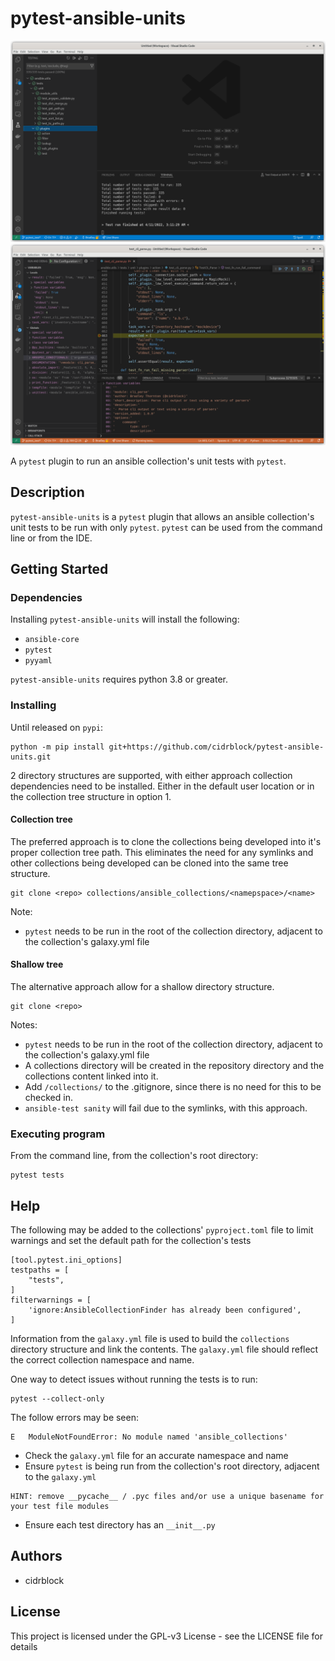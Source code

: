 # pytest-ansible-units

![VScode Overview](images/vscode_overview.png)
![VScode Debug](images/vscode_debug.png)


A `pytest` plugin to run an ansible collection's unit tests with `pytest`.

## Description

`pytest-ansible-units` is a `pytest` plugin that allows an ansible collection's unit tests to be run with only `pytest`.  `pytest` can be used from the command line or from the IDE.

## Getting Started

### Dependencies

Installing `pytest-ansible-units` will install the following:

* `ansible-core`
* `pytest`
* `pyyaml`

`pytest-ansible-units` requires python 3.8 or greater.

### Installing

Until released on `pypi`:

```
python -m pip install git+https://github.com/cidrblock/pytest-ansible-units.git
```

2 directory structures are supported, with either approach collection dependencies need to be installed. Either in the default user location or in the collection tree structure in option 1.


#### Collection tree

The preferred approach is to clone the collections being developed into it's proper collection tree path. This eliminates the need for any symlinks and other collections being developed can be cloned into the same tree structure.

```
git clone <repo> collections/ansible_collections/<namepspace>/<name>
```

Note:

* `pytest` needs to be run in the root of the collection directory, adjacent to the collection's galaxy.yml file

#### Shallow tree

The alternative approach allow for a shallow directory structure.

```
git clone <repo> 
```

Notes:

* `pytest` needs to be run in the root of the collection directory, adjacent to the collection's galaxy.yml file
* A collections directory will be created in the repository directory and the collections content linked into it.
* Add `/collections/` to the .gitignore, since there is no need for this to be checked in.
* `ansible-test sanity` will fail due to the symlinks, with this approach.


### Executing program

From the command line, from the collection's root directory:

```
pytest tests
```

## Help

The following may be added to the collections' `pyproject.toml` file to limit warnings and set the default path for the collection's tests

```
[tool.pytest.ini_options]
testpaths = [
    "tests",
]
filterwarnings = [
    'ignore:AnsibleCollectionFinder has already been configured',
]
```

Information from the `galaxy.yml` file is used to build the `collections` directory structure and link the contents. The `galaxy.yml` file should reflect the correct collection namespace and name.

One way to detect issues without running the tests is to run:

```
pytest --collect-only
```

The follow errors may be seen:

```
E   ModuleNotFoundError: No module named 'ansible_collections'
```

* Check the `galaxy.yml` file for an accurate namespace and name
* Ensure `pytest` is being run from the collection's root directory, adjacent to the `galaxy.yml`

```
HINT: remove __pycache__ / .pyc files and/or use a unique basename for your test file modules
```

* Ensure each test directory has an `__init__.py`


## Authors

* cidrblock

## License

This project is licensed under the GPL-v3 License - see the LICENSE file for details
